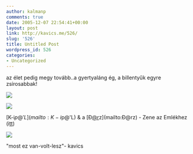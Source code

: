 ```yaml
---
author: kalmanp
comments: true
date: 2005-12-07 22:54:41+00:00
layout: post
link: http://kavics.me/526/
slug: '526'
title: Untitled Post
wordpress_id: 526
categories:
- Uncategorized
---
```


az élet pedig megy tovább..a gyertyaláng ég, a billentyűk egyre zsírosabbak!




![](http://kavics.freeblog.hu/Files/!!gyertya1.JPG)




![](http://kavics.freeblog.hu/Files/!!zenekép.bmp)




[K-i$p@'L](mailto:K-i$p@'L) & a [Đ[@r](mailto:Đ@r)z](mailto:Đ@rz) - Zene az Emlékhez (i[tt](http://diaktanito.mediacenter.hu/peti/audio/11%20Sz%e9csi%20P%e1l.m4a))




![](http://kavics.freeblog.hu/Files/!!gyertya2.jpg)




"most ez van-volt-lesz"- kavics
